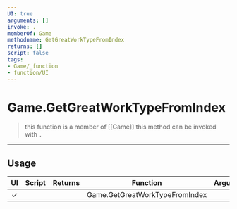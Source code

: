 ```yaml
---
UI: true
arguments: []
invoke: .
memberOf: Game
methodname: GetGreatWorkTypeFromIndex
returns: []
script: false
tags:
- Game/_function
- function/UI
---
```

# Game.GetGreatWorkTypeFromIndex
> this function is a member of [[Game]]
> this method can be invoked with `.`
-----
## Usage
|  UI | Script | Returns | Function | Arguments |
|:---:|:------:|-------:|:--------:|:---------|
|✓| ||Game.GetGreatWorkTypeFromIndex||

